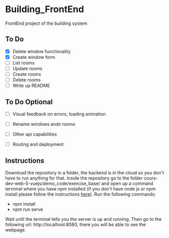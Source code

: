 # Building_FrontEnd
FrontEnd project of the building system

## To Do
- [X] Delete window functionality
- [X] Create window form
- [ ] List rooms
- [ ] Update rooms
- [ ] Create rooms
- [ ] Delete rooms
- [ ] Write up README

## To Do Optional
- [ ] Visual feedback on errors, loading animation
- [ ] Rename windows ands rooms
- [ ] Other api capabilities
- [ ] Routing and deployment


## Instructions
Download the repository in a folder, the backend is in the cloud so you don't have to run anything for that. Inside the repository go to the folder cours-dev-web-5-vuejs/demo_code/exercise_base/ and open up a command terminal where you have npm installed (if you don't have node js or npm install please follow the instructions [here](https://docs.npmjs.com/downloading-and-installing-node-js-and-npm )). Run the following commands:
* npm install
* npm run serve

Wait until the terminal tells you the server is up and running. Then go to the following url: http://localhost:8080, there you will be able to see the webpage. 
